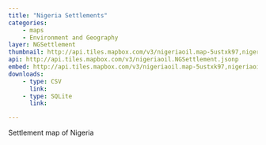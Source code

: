 ```yaml
---
title: "Nigeria Settlements"
categories: 
    - maps
    - Environment and Geography
layer: NGSettlement
thumbnail: http://api.tiles.mapbox.com/v3/nigeriaoil.map-5ustxk97,nigeriaoil.NGSettlement/7/66/61.png
api: http://api.tiles.mapbox.com/v3/nigeriaoil.NGSettlement.jsonp
embed: http://api.tiles.mapbox.com/v3/nigeriaoil.map-5ustxk97,nigeriaoil.NGSettlement.html
downloads:
    - type: CSV
      link: 
    - type: SQLite
      link:

---
```


Settlement map of Nigeria
